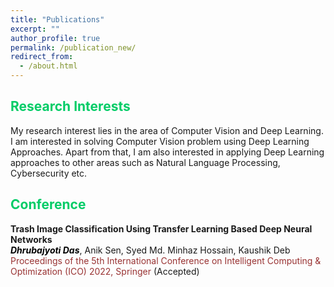 ```yaml
---
title: "Publications"
excerpt: ""
author_profile: true
permalink: /publication_new/
redirect_from: 
  - /about.html
---
```


## <font color="#00cc66"> Research Interests </font>  
My research interest lies in the area of Computer Vision and Deep Learning. I am interested in solving Computer Vision problem using Deep Learning Approaches.
Apart from that, I am also interested in applying Deep Learning approaches to other areas such as Natural Language Processing, Cybersecurity etc. 

## <font color="#00cc66"> Conference </font>  
**Trash Image Classification Using Transfer Learning Based Deep Neural Networks**  
  *<b><font color="#000">Dhrubajyoti Das</font></b>*, Anik Sen, Syed Md. Minhaz Hossain, Kaushik Deb  
  <font color="	#993333"> Proceedings of the 5th International Conference on Intelligent Computing & Optimization (ICO) 2022, Springer </font>(Accepted)
